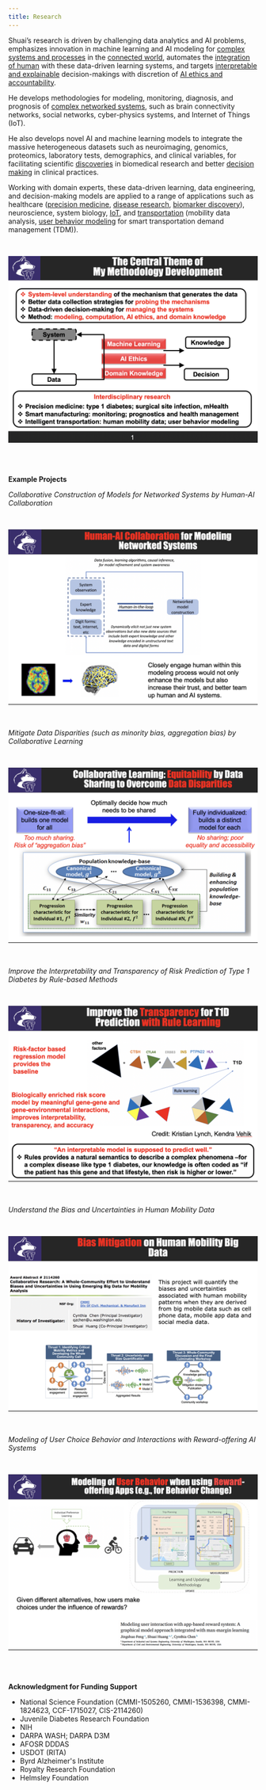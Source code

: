 ```yaml
---
title: Research
---
```


Shuai’s research is driven by challenging data analytics and AI problems, emphasizes innovation in machine learning and AI modeling for [complex systems and processes](https://www.sciencedirect.com/science/article/abs/pii/S1053811909014281) in the [connected world](https://ieeexplore.ieee.org/abstract/document/8169076), automates the [integration of human](https://ieeexplore.ieee.org/abstract/document/8304661) with these data-driven learning systems, and targets [interpretable and explainable](https://www.sciencedirect.com/science/article/abs/pii/S1532046421000204) decision-makings with discretion of [AI ethics and accountability](https://ieeexplore.ieee.org/abstract/document/9115837). 

He develops methodologies for modeling, monitoring, diagnosis, and prognosis of [complex networked systems](https://www.tandfonline.com/doi/abs/10.1080/24725854.2017.1301692), such as brain connectivity networks, social networks, cyber-physics systems, and Internet of Things (IoT). 

He also develops novel AI and machine learning models to integrate the massive heterogeneous datasets such as neuroimaging, genomics, proteomics, laboratory tests, demographics, and clinical variables, for facilitating scientific [discoveries](https://ieeexplore.ieee.org/abstract/document/8888210) in biomedical research and better [decision making](https://ieeexplore.ieee.org/abstract/document/9413157) in clinical practices. 

Working with domain experts, these data-driven learning, data engineering, and decision-making models are applied to a range of applications such as healthcare ([precision medicine](https://www.nature.com/articles/s41598-018-23326-1), [disease research](https://link.springer.com/article/10.1007/s41666-020-00085-1), [biomarker discovery](https://www.tandfonline.com/doi/abs/10.1080/24725579.2018.1496494)), neuroscience, system biology, [IoT](http://proceedings.mlr.press/v108/huo20a.html), and [transportation](https://ieeexplore.ieee.org/abstract/document/9292970) (mobility data analysis, [user behavior modeling](https://www.sciencedirect.com/science/article/abs/pii/S0968090X20307191) for smart transportation demand management (TDM)).

<br>

<p align="center">
  <img src='./images/theme_shuais_reserach.png' alt='research'/>
</p>

<br><br>

**Example Projects**

*Collaborative Construction of Models for Networked Systems by Human-AI Collaboration*

<br>

<p align="center">
  <img src='./images/research_humanAI.png' alt='research'/>
</p>

<br>

*Mitigate Data Disparities (such as minority bias, aggregation bias) by Collaborative Learning*

<br>

<p align="center">
  <img src='./images/research_collaborative learning.png' alt='research'/>
</p>

<br>

*Improve the Interpretability and Transparency of Risk Prediction of Type 1 Diabetes by Rule-based Methods*

<br>

<p align="center">
  <img src='./images/research_transparency.png' alt='research'/>
</p>

<br>

*Understand the Bias and Uncertainties in Human Mobility Data*

<br>

<p align="center">
  <img src='./images/research_bias_mobility.png' alt='research'/>
</p>

<br>

*Modeling of User Choice Behavior and Interactions with Reward-offering AI Systems*

<br>

<p align="center">
  <img src='./images/research_userbehavior.png' alt='research'/>
</p>

<!---

___

**Research Thrust 1: Mechanistic Understanding of Complex System Problems**

*Examples*

- Brain connectivity modeling using Neuroimaging data ([link](https://sites.google.com/site/shuaihuang28/website-builder/thrust-1/brain-c))
- Towards mechanistic understanding of type 1 diabetes ([link](https://sites.google.com/site/shuaihuang28/website-builder/thrust-1/t1d))
- User-app interaction; user decision-making process modeling
- Characterization of bias and uncertainties of human mobility patterns derived from mobile devices

___
**Research Thrust 2: Translation of Mechanistic Understanding into Decision Makings**

*Examples*

- Smart monitoring of complex diseases ([link](https://sites.google.com/site/shuaihuang28/website-builder/thrust-2/smart-monitoring))
- Integration with mHealth technology ([link](https://sites.google.com/site/shuaihuang28/website-builder/thrust-2/mpower))

___
**Research Thrust 3: Applications**

*Examples*

- Precision medicine (disease progression modeling, patient monitoring by wearable devices, personalized prediction models)
- Neuroscience and brain diseases (brain connectivity modeling, biomarker discovery, health index construction)
- IoT (context-aware computing, uncertainty quantification, adaptive monitoring and cost-effective sensing)
- Prognostics and health management (PHM) 

-->


<br><br>


**Acknowledgment for Funding Support**
- National Science Foundation (CMMI-1505260, CMMI-1536398, CMMI-1824623, CCF-1715027, CIS-2114260)
- Juvenile Diabetes Research Foundation
- NIH
- DARPA WASH; DARPA D3M 
- AFOSR DDDAS
- USDOT (RITA)
- Byrd Alzheimer's Institute 
- Royalty Research Foundation
- Helmsley Foundation
